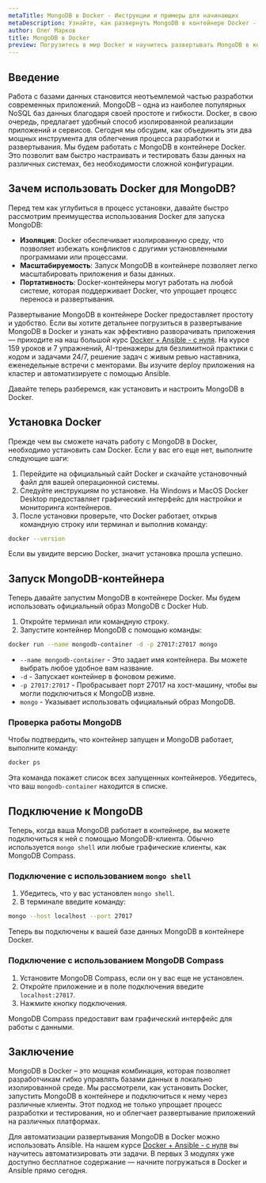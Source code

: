 ```yaml
---
metaTitle: MongoDB в Docker - Инструкции и примеры для начинающих
metaDescription: Узнайте, как развернуть MongoDB в контейнере Docker - шаг за шагом, с примерами и подробными инструкциями для простоты и удобства
author: Олег Марков
title: MongoDB в Docker
preview: Погрузитесь в мир Docker и научитесь развертывать MongoDB в контейнере. Пошаговые инструкции и примеры помогут вам быстро освоить процесс
---
```


## Введение

Работа с базами данных становится неотъемлемой частью разработки современных приложений. MongoDB – одна из наиболее популярных NoSQL баз данных благодаря своей простоте и гибкости. Docker, в свою очередь, предлагает удобный способ изолированной реализации приложений и сервисов. Сегодня мы обсудим, как объединить эти два мощных инструмента для облегчения процесса разработки и развертывания. Мы будем работать с MongoDB в контейнере Docker. Это позволит вам быстро настраивать и тестировать базы данных на различных системах, без необходимости сложной конфигурации.

## Зачем использовать Docker для MongoDB?

Перед тем как углубиться в процесс установки, давайте быстро рассмотрим преимущества использования Docker для запуска MongoDB:

- **Изоляция**: Docker обеспечивает изолированную среду, что позволяет избежать конфликтов с другими установленными программами или процессами.
- **Масштабируемость**: Запуск MongoDB в контейнере позволяет легко масштабировать приложения и базы данных.
- **Портативность**: Docker-контейнеры могут работать на любой системе, которая поддерживает Docker, что упрощает процесс переноса и развертывания.

Развертывание MongoDB в контейнере Docker предоставляет простоту и удобство. Если вы хотите детальнее погрузиться в развертывание MongoDB в Docker и узнать как эффективно разворачивать приложения — приходите на наш большой курс [Docker + Ansible - с нуля](https://purpleschool.ru/course/docker). На курсе 159 уроков и 7 упражнений, AI-тренажеры для безлимитной практики с кодом и задачами 24/7, решение задач с живым ревью наставника, еженедельные встречи с менторами. Вы изучите deploy приложения на кластер и автоматизируете с помощью Ansible.


Давайте теперь разберемся, как установить и настроить MongoDB в Docker.

## Установка Docker

Прежде чем вы сможете начать работу с MongoDB в Docker, необходимо установить сам Docker. Если у вас его еще нет, выполните следующие шаги:

1. Перейдите на официальный сайт Docker и скачайте установочный файл для вашей операционной системы.
2. Следуйте инструкциям по установке. На Windows и MacOS Docker Desktop предоставляет графический интерфейс для настройки и мониторинга контейнеров.
3. После установки проверьте, что Docker работает, открыв командную строку или терминал и выполнив команду:

```bash
docker --version
```

Если вы увидите версию Docker, значит установка прошла успешно.

## Запуск MongoDB-контейнера

Теперь давайте запустим MongoDB в контейнере Docker. Мы будем использовать официальный образ MongoDB с Docker Hub.

1. Откройте терминал или командную строку.
2. Запустите контейнер MongoDB с помощью команды:

```bash
docker run --name mongodb-container -d -p 27017:27017 mongo
```

- `--name mongodb-container` - Это задает имя контейнера. Вы можете выбрать любое удобное вам название.
- `-d` - Запускает контейнер в фоновом режиме.
- `-p 27017:27017` - Пробрасывает порт 27017 на хост-машину, чтобы вы могли подключиться к MongoDB извне.
- `mongo` - Указывает использовать официальный образ MongoDB.

### Проверка работы MongoDB

Чтобы подтвердить, что контейнер запущен и MongoDB работает, выполните команду:

```bash
docker ps
```

Эта команда покажет список всех запущенных контейнеров. Убедитесь, что ваш `mongodb-container` находится в списке.

## Подключение к MongoDB

Теперь, когда ваша MongoDB работает в контейнере, вы можете подключиться к ней с помощью MongoDB-клиента. Обычно используется `mongo shell` или любые графические клиенты, как MongoDB Compass.

### Подключение с использованием `mongo shell`

1. Убедитесь, что у вас установлен `mongo shell`.
2. В терминале введите команду:

```bash
mongo --host localhost --port 27017
```

Теперь вы подключены к вашей базе данных MongoDB в контейнере Docker.

### Подключение с использованием MongoDB Compass

1. Установите MongoDB Compass, если он у вас еще не установлен.
2. Откройте приложение и в поле подключения введите `localhost:27017`.
3. Нажмите кнопку подключения.

MongoDB Compass предоставит вам графический интерфейс для работы с данными.

## Заключение

MongoDB в Docker – это мощная комбинация, которая позволяет разработчикам гибко управлять базами данных в локально изолированной среде. Мы рассмотрели, как установить Docker, запустить MongoDB в контейнере и подключиться к нему через различные клиенты. Этот подход не только упрощает процесс разработки и тестирования, но и облегчает развертывание приложений на различных платформах.

Для автоматизации развертывания MongoDB в Docker можно использовать Ansible. На нашем курсе [Docker + Ansible - с нуля](https://purpleschool.ru/course/docker) вы научитесь автоматизировать эти задачи. В первых 3 модулях уже доступно бесплатное содержание — начните погружаться в Docker и Ansible прямо сегодня.

